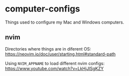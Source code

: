 # computer-configs
Things used to configure my Mac and Windows computers.

## nvim

Directories where things are in diferent OS:  
https://neovim.io/doc/user/starting.html#standard-path

Using `NVIM_APPNAME` to load different nvim configs:  
https://www.youtube.com/watch?v=LkHjJlSgKZY

